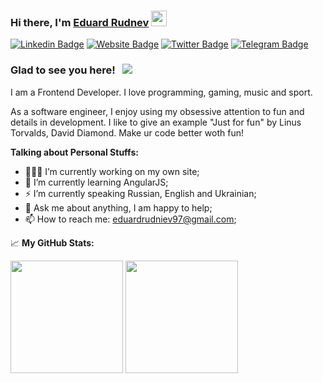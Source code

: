 ### Hi there, I'm <a href="https://eduard-rudnev.herokuapp.com/" target="_blank">Eduard Rudnev</a> <img src="https://media.giphy.com/media/hvRJCLFzcasrR4ia7z/giphy.gif" width="25px">

[![Linkedin Badge](https://img.shields.io/badge/-LinkedIn-0e76a8?style=flat-square&logo=Linkedin&logoColor=white)](https://www.linkedin.com/in/eduardrudnev/)
[![Website Badge](https://img.shields.io/badge/Website-3b5998?style=flat-square&logo=google-chrome&logoColor=white)](https://eduard-rudnev.herokuapp.com/)
[![Twitter Badge](https://img.shields.io/badge/-Twitter-00acee?style=flat-square&logo=Twitter&logoColor=white)](https://twitter.com/Buchhara)
[![Telegram Badge](https://img.shields.io/badge/-Telegram-0088cc?style=flat-square&logo=Telegram&logoColor=white)](https://t.me/eduardrudnev)

### Glad to see you here! &nbsp; ![](https://visitor-badge.glitch.me/badge?page_id=EddyRock.EddyRock)

I am a Frontend Developer. I love programming, gaming, music and sport.

As a software engineer, I enjoy using my obsessive attention to fun and details in development. I like to give an example "Just for fun" by Linus Torvalds, David Diamond. Make ur code better woth fun!

**Talking about Personal Stuffs:**

- 👨🏻‍💻 I’m currently working on my own site;
- 🚀 I’m currently learning AngularJS;
- ⚡ I’m currently speaking Russian, English and Ukrainian;
- 💬 Ask me about anything, I am happy to help;
- 📫 How to reach me: eduardrudniev97@gmail.com;

📈 **My GitHub Stats:**

<p>
  <img height="180em" src="https://github-readme-stats.vercel.app/api?username=EddyRock&show_icons=true&hide_border=true&&count_private=true&include_all_commits=true" />
  <img height="180em" src="https://github-readme-stats.vercel.app/api/top-langs/?username=EddyRock&exclude_repo=KNN-Image-Classification&show_icons=true&hide_border=true&layout=compact&langs_count=8"/>
</p>
